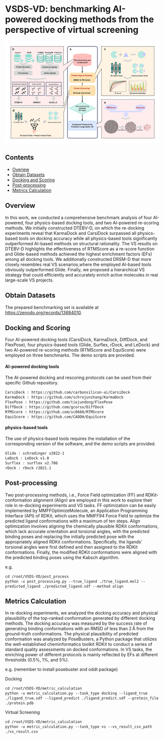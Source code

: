 # VSDS-VD: benchmarking AI-powered docking methods from the perspective of virtual screening

![](https://github.com/shukai1997/VSDS-VD/blob/main/Figure1.jpg)

## Contents

- [Overiew](#overview)
- [Obtain Datasets](#obtain-datasets)
- [Docking and Scoring](#docking-and-scoring)
- [Post-processing](#post-processing)
- [Metrics Calculation](#demo--reproduction-ligand-docking-on-pdbbind-core-set)

## Overview

In this work, we conducted a comprehensive benchmark analysis of four AI-powered, four physics-based docking tools, and two AI-powered re-scoring methods. We initially constructed DTEBV-D, on which the re-docking experiments reveal that KarmaDock and CarsiDock surpassed all physics-based tools on docking accuracy while all physics-based tools significantly outperformed AI-based methods on structural rationality. The VS results on DTEBV-D highlights the effectiveness of RTMScore as a re-score function and Glide-based methods achieved the highest enrichment factors (EFs) among all docking tools. We additionally constructed DRSM-D that more closely resembles real VS scenarios,where the employed AI-based tools obviously outperformed Glide. Finally, we proposed a hierarchical VS strategy that could efficiently and accurately enrich active molecules in real large-scale VS projects.

## Obtain Datasets

The prepared benchmarking set is available at https://zenodo.org/records/13684010.

## Docking and Scoring

Four AI-powered docking tools (CarsiDock, KarmaDock, DiffDock, and FlexPose), four physics-based tools (Glide, Surflex, rDock, and LeDock) and two AI-powered re-scoring methods (RTMScore and EquiScore) were employed on three benchmarks. The demo scripts are provided.

#### AI-powered docking tools

The AI-powered docking  and rescoring protocols can be used from their specific Github repository.

```
CarsiDock : https://github.com/carbonsilicon-ai/CarsiDock
KarmaDock : https://github.com/schrojunzhang/KarmaDock 
FlexPose : https://github.com/tiejundong/FlexPose
DiffDock : https://github.com/gcorso/DiffDock
RTMScore : https://github.com/sc8668/RTMScore
EquiScore : https://github.com/CAODH/EquiScore
```

#### physics-based tools

The use of physics-based tools requires the installation of the corresponding version of the software, and the demo scripts are provided.

```
Glide : schrodinger v2022-1
LeDock : LeDock v1.0
Surflex : surflex v2.706
rDock : rDock r2021.1
```

## Post-processing

Two post-processing methods, i.e., Force Field optimization (FF) and RDKit-conformation alignment (Align) are employed in this work to explore their role in re-docking experiments and VS tasks. FF optimization can be easily implemented by MMFFOptimizeMolecule, an Application Programming Interface (API) of RDKit, which uses the MMFF94 Force Field to optimize the predicted ligand conformations with a maximum of ten steps. Align optimization involves aligning the chemically plausible RDKit conformations, which lack accurate orientation and torsional angles, with the predicted binding poses and replacing the initially predicted pose with the appropriately aligned RDKit conformations. Specifically, the ligands' torsional angles were first defined and then assigned to the RDKit conformations. Finally, the modified RDKit conformations were aligned with the predicted binding poses using the Kabsch algorithm.

e.g.

```
cd /root/VSDS-VD/post_process 
python -u post_processing.py --true_ligand ./true_ligand.mol2 --predicted_ligand ./predicted_ligand.sdf --method align
```

## Metrics Calculation

In re-docking experiments, we analyzed the docking accuracy and physical plausibility of the top-ranked conformation generated by different docking methods. The docking accuracy was measured by the success rate of generating binding conformations with an RMSD of less than 2 Å from the ground-truth conformations. The physical plausibility of predicted conformation was analyzed by PoseBusters, a Python package that utilizes the well-established cheminformatics toolkit RDKit to conduct a series of standard quality assessments on docked conformations. In VS tasks, the enriching power of different protocols is mainly reflected by EFs at different thresholds (0.5%, 1%, and 5%).

e.g. 
(remember to install posebuster and oddt package)

Docking

```
cd /root/VSDS-VD/metric_calculation 
python -u metric_calculation.py --task_type docking --ligand_true ./ligand_true.sdf --ligand_predict ./ligand_predict.sdf --protein_file ./protein.pdb
```

Virtual Screening

```
cd /root/VSDS-VD/metric_calculation 
python -u metric_calculation.py --task_type vs --vs_result_csv_path ./vs_result.csv

